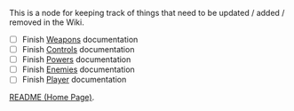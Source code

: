 This is a node for keeping track of things that need to be updated / added / removed in the Wiki.

- [ ] Finish [Weapons](<./Documentation/Weapons/Weapons.md>) documentation
- [ ] Finish [Controls](<./Documentation/Controls.md>) documentation
- [ ] Finish [Powers](<./Documentation/Player/Powers/Powers.md>) documentation
- [ ] Finish [Enemies](<./Documentation/Enemies/Enemies.md>) documentation
- [ ] Finish [Player](<./Documentation/Player/Player.md>) documentation

[README (Home Page)](<./README.md>).
